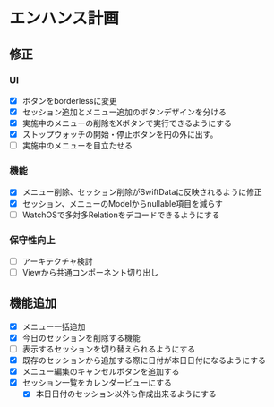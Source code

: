 # エンハンス計画
## 修正
### UI
- [x] ボタンをborderlessに変更
- [x] セッション追加とメニュー追加のボタンデザインを分ける
- [x] 実施中のメニューの削除をXボタンで実行できるようにする
- [x] ストップウォッチの開始・停止ボタンを円の外に出す。
- [ ] 実施中のメニューを目立たせる
### 機能
- [x] メニュー削除、セッション削除がSwiftDataに反映されるように修正
- [x] セッション、メニューのModelからnullable項目を減らす
- [ ] WatchOSで多対多Relationをデコードできるようにする

### 保守性向上
- [ ] アーキテクチャ検討
- [ ] Viewから共通コンポーネント切り出し

## 機能追加
- [x] メニュー一括追加
- [x] 今日のセッションを削除する機能
- [ ] 表示するセッションを切り替えられるようにする
- [x] 既存のセッションから追加する際に日付が本日日付になるようにする
- [x] メニュー編集のキャンセルボタンを追加する
- [x] セッション一覧をカレンダービューにする
  - [x] 本日日付のセッション以外も作成出来るようにする

